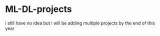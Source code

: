 # ML-DL-projects

i still have no idea but i will be adding multiple projects by the end of this year
